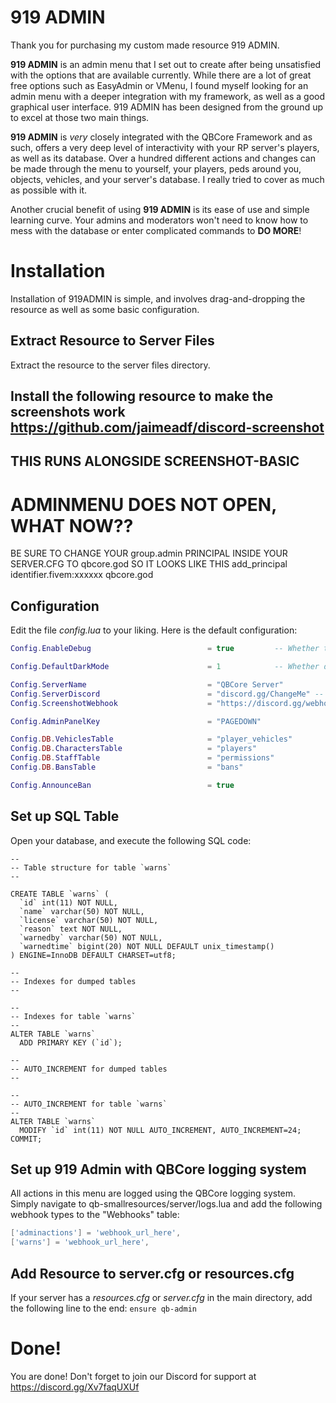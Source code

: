 # 919 ADMIN

Thank you for purchasing my custom made resource 919 ADMIN. 

**919 ADMIN** is an admin menu that I set out to create after being unsatisfied with the options that are available currently. While there are a lot of great free options such as EasyAdmin or VMenu, I found myself looking for an admin menu with a deeper integration with my framework, as well as a good graphical user interface. 919 ADMIN has been designed from the ground up to excel at those two main things.

**919 ADMIN** is _very_ closely integrated with the QBCore Framework and as such, offers a very deep level of interactivity with your RP server's players, as well as its database. Over a hundred different actions and changes can be made through the menu to yourself, your players, peds around you, objects, vehicles, and your server's database. I really tried to cover as much as possible with it.

Another crucial benefit of using **919 ADMIN** is its ease of use and simple learning curve. Your admins and moderators won't need to know how to mess with the database or enter complicated commands to **DO MORE**!


# Installation

Installation of 919ADMIN is simple, and involves drag-and-dropping the resource as well as some basic configuration.

## Extract Resource to Server Files
Extract the resource to the server files directory.

## Install the following resource to make the screenshots work https://github.com/jaimeadf/discord-screenshot
## THIS RUNS ALONGSIDE SCREENSHOT-BASIC

# ADMINMENU DOES NOT OPEN, WHAT NOW??
BE SURE TO CHANGE YOUR group.admin PRINCIPAL INSIDE YOUR SERVER.CFG TO qbcore.god SO IT LOOKS LIKE THIS
add_principal identifier.fivem:xxxxxx qbcore.god


## Configuration

Edit the file _config.lua_ to your liking. Here is the default configuration:
```lua
Config.EnableDebug                          = true         -- Whether to enable debug prints or not

Config.DefaultDarkMode                      = 1            -- Whether dark mode should be enabled by default. 1 is on by default, 0 is off

Config.ServerName                           = "QBCore Server"
Config.ServerDiscord                        = "discord.gg/ChangeMe" -- For kick/ban messages
Config.ScreenshotWebhook                    = "https://discord.gg/webhookchangeme"

Config.AdminPanelKey                        = "PAGEDOWN"

Config.DB.VehiclesTable                     = "player_vehicles"
Config.DB.CharactersTable                   = "players"
Config.DB.StaffTable                        = "permissions"
Config.DB.BansTable                         = "bans"

Config.AnnounceBan                          = true

```

## Set up SQL Table
Open your database, and execute the following SQL code:
```mysql
--
-- Table structure for table `warns`
--

CREATE TABLE `warns` (
  `id` int(11) NOT NULL,
  `name` varchar(50) NOT NULL,
  `license` varchar(50) NOT NULL,
  `reason` text NOT NULL,
  `warnedby` varchar(50) NOT NULL,
  `warnedtime` bigint(20) NOT NULL DEFAULT unix_timestamp()
) ENGINE=InnoDB DEFAULT CHARSET=utf8;

--
-- Indexes for dumped tables
--

--
-- Indexes for table `warns`
--
ALTER TABLE `warns`
  ADD PRIMARY KEY (`id`);

--
-- AUTO_INCREMENT for dumped tables
--

--
-- AUTO_INCREMENT for table `warns`
--
ALTER TABLE `warns`
  MODIFY `id` int(11) NOT NULL AUTO_INCREMENT, AUTO_INCREMENT=24;
COMMIT;
```

## Set up 919 Admin with QBCore logging system
All actions in this menu are logged using the QBCore logging system. Simply navigate to qb-smallresources/server/logs.lua and add the following webhook types to the "Webhooks" table:
```lua
['adminactions'] = 'webhook_url_here',
['warns'] = 'webhook_url_here',
```

## Add Resource to server.cfg or resources.cfg
If your server has a _resources.cfg_ or _server.cfg_ in the main directory, add the following line to the end:
``ensure qb-admin``

# Done!
You are done! Don't forget to join our Discord for support at https://discord.gg/Xv7faqUXUf